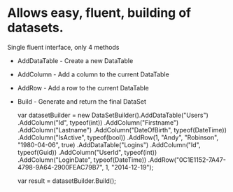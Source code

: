 Allows easy, fluent, building of datasets.
==========================================

Single fluent interface, only 4 methods

- AddDataTable - Create a new DataTable
- AddColumn - Add a column to the current DataTable
- AddRow - Add a row to the current DataTable
- Build - Generate and return the final DataSet

    var datasetBuilder =
                new DataSetBuilder().AddDataTable("Users")
                    .AddColumn("Id", typeof(int))
                    .AddColumn("Firstname")
                    .AddColumn("Lastname")
                    .AddColumn("DateOfBirth", typeof(DateTime))
                    .AddColumn("IsActive", typeof(bool))
                    .AddRow(1, "Andy", "Robinson", "1980-04-06", true)
                    .AddDataTable("Logins")
                    .AddColumn("Id", typeof(Guid))
                    .AddColumn("UserId", typeof(int))
                    .AddColumn("LoginDate", typeof(DateTime))
                    .AddRow("0C1E1152-7A47-4798-9A64-2900FEAC79B7", 1, "2014-12-19");
        
    var result = datasetBuilder.Build();
